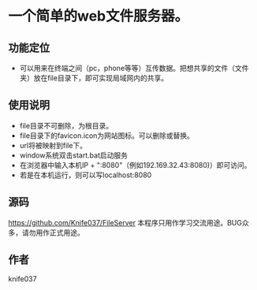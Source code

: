 # 一个简单的web文件服务器。
## 功能定位
* 可以用来在终端之间（pc，phone等等）互传数据。把想共享的文件（文件夹）放在file目录下，即可实现局域网内的共享。
## 使用说明
* file目录不可删除，为根目录。
* file目录下的favicon.icon为网站图标。可以删除或替换。
* url将被映射到file下。
* window系统双击start.bat启动服务
* 在浏览器中输入本机IP + ":8080"（例如192.169.32.43:8080)）即可访问。
* 若是在本机运行，则可以写localhost:8080
## 源码
https://github.com/Knife037/FileServer
本程序只用作学习交流用途。BUG众多，请勿用作正式用途。

## 作者
knife037
